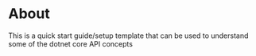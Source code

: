 # About

This is a quick start guide/setup template that can be used to understand some of the dotnet core API concepts
